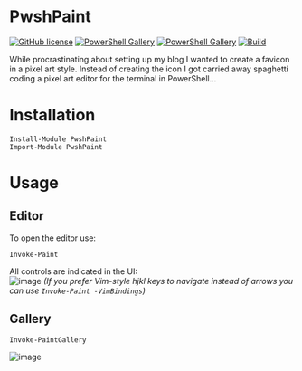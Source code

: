 # PwshPaint

[![GitHub license](https://img.shields.io/github/license/ShaunLawrie/PwshPaint)](https://github.com/ShaunLawrie/PwshPaint/blob/main/LICENSE)
[![PowerShell Gallery](https://img.shields.io/powershellgallery/v/PwshPaint)](https://www.powershellgallery.com/packages/PwshPaint)
[![PowerShell Gallery](https://img.shields.io/powershellgallery/dt/PwshPaint)](https://www.powershellgallery.com/packages/PwshPaint)
[![Build](https://img.shields.io/github/workflow/status/ShaunLawrie/PwshPaint/test)](https://github.com/ShaunLawrie/PwshPaint/actions/workflows/test.yml)

While procrastinating about setting up my blog I wanted to create a favicon in a pixel art style. Instead of creating the icon I got carried away spaghetti coding a pixel art editor for the terminal in PowerShell...

# Installation
```pwsh
Install-Module PwshPaint
Import-Module PwshPaint
```

# Usage

## Editor

To open the editor use:
```pwsh
Invoke-Paint
```

All controls are indicated in the UI:  
![image](https://user-images.githubusercontent.com/13159458/198860063-efdc62b9-4524-4a5a-b9ec-55855469bf7f.png)
_(If you prefer Vim-style hjkl keys to navigate instead of arrows you can use `Invoke-Paint -VimBindings`)_  

## Gallery

```pwsh
Invoke-PaintGallery
```
![image](https://user-images.githubusercontent.com/13159458/190280363-71d602c8-35a5-4aa8-8ad2-f9c41ece9c62.png)

